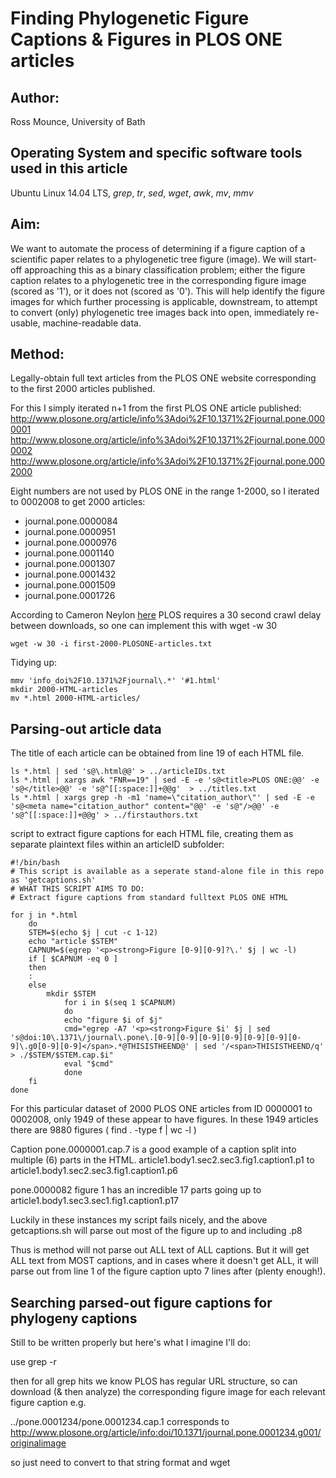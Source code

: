 # Finding Phylogenetic Figure Captions & Figures in PLOS ONE articles

## Author: 
Ross Mounce, University of Bath

## Operating System and specific software tools used in this article
Ubuntu Linux 14.04 LTS, *grep*, *tr*, *sed*, *wget*, *awk*, *mv*, *mmv*

## Aim:

We want to automate the process of determining if a figure caption of a scientific paper relates to a phylogenetic tree figure (image). We will start-off approaching this as a binary classification problem; either the figure caption relates to a phylogenetic tree in the corresponding figure image (scored as '1'), or it does not (scored as '0'). This will help identify the figure images for which further processing is applicable, downstream, to attempt to convert (only) phylogenetic tree images back into open, immediately re-usable, machine-readable data. 


## Method:

Legally-obtain full text articles from the PLOS ONE website corresponding to the first 2000 articles published.

For this I simply iterated n+1 from the first PLOS ONE article published:
http://www.plosone.org/article/info%3Adoi%2F10.1371%2Fjournal.pone.0000001
http://www.plosone.org/article/info%3Adoi%2F10.1371%2Fjournal.pone.0000002
http://www.plosone.org/article/info%3Adoi%2F10.1371%2Fjournal.pone.0002000

Eight numbers are not used by PLOS ONE in the range 1-2000, so I iterated to 0002008 to get 2000 articles:
* journal.pone.0000084
* journal.pone.0000951
* journal.pone.0000976
* journal.pone.0001140
* journal.pone.0001307
* journal.pone.0001432
* journal.pone.0001509
* journal.pone.0001726

According to Cameron Neylon [here](http://blogs.plos.org/opens/2014/03/09/best-practice-enabling-content-mining/) PLOS requires a 30 second crawl delay between downloads, so one can implement this with wget -w 30
```
wget -w 30 -i first-2000-PLOSONE-articles.txt
```


Tidying up:
```
mmv 'info_doi%2F10.1371%2Fjournal\.*' '#1.html'
mkdir 2000-HTML-articles
mv *.html 2000-HTML-articles/
```

## Parsing-out article data

The title of each article can be obtained from line 19 of each HTML file.
```
ls *.html | sed 's@\.html@@' > ../articleIDs.txt 
ls *.html | xargs awk "FNR==19" | sed -E -e 's@<title>PLOS ONE:@@' -e 's@</title>@@' -e 's@^[[:space:]]+@@g'  > ../titles.txt
ls *.html | xargs grep -h -m1 'name=\"citation_author\"' | sed -E -e 's@<meta name="citation_author" content="@@' -e 's@"/>@@' -e 's@^[[:space:]]+@@g' > ../firstauthors.txt
```

script to extract figure captions for each HTML file, creating them as separate plaintext files within an articleID subfolder:
```
#!/bin/bash
# This script is available as a seperate stand-alone file in this repo as 'getcaptions.sh'
# WHAT THIS SCRIPT AIMS TO DO:
# Extract figure captions from standard fulltext PLOS ONE HTML

for j in *.html
	do
	STEM=$(echo $j | cut -c 1-12)
	echo "article $STEM"
	CAPNUM=$(egrep '<p><strong>Figure [0-9][0-9]?\.' $j | wc -l)
	if [ $CAPNUM -eq 0 ]
	then 
	:
	else
		mkdir $STEM
			for i in $(seq 1 $CAPNUM)
			do
			echo "figure $i of $j"
			cmd="egrep -A7 '<p><strong>Figure $i' $j | sed 's@doi:10\.1371\/journal\.pone\.[0-9][0-9][0-9][0-9][0-9][0-9][0-9]\.g0[0-9][0-9]</span>.*@THISISTHEEND@' | sed '/<span>THISISTHEEND/q' > ./$STEM/$STEM.cap.$i"
			eval "$cmd"
			done
	fi
done
```

For this particular dataset of 2000 PLOS ONE articles from ID 0000001 to 0002008, only 1949 of these appear to have figures. In these 1949 articles there are 9880 figures ( find . -type f | wc -l ) 

Caption pone.0000001.cap.7 is a good example of a caption split into multiple (6) parts in the HTML.
article1.body1.sec2.sec3.fig1.caption1.p1 to article1.body1.sec2.sec3.fig1.caption1.p6

pone.0000082 figure 1 has an incredible 17 parts going up to article1.body1.sec3.sec1.fig1.caption1.p17

Luckily in these instances my script fails nicely, and the above getcaptions.sh will parse out most of the figure up to and including .p8

Thus is method will not parse out ALL text of ALL captions. But it will get ALL text from MOST captions, and in cases where it doesn't get ALL, it will parse out from line 1 of the figure caption upto 7 lines after (plenty enough!).


## Searching parsed-out figure captions for phylogeny captions

Still to be written properly but here's what I imagine I'll do:

use grep -r

then for all grep hits we know PLOS has regular URL structure, so can download (& then analyze) the corresponding figure image for each relevant figure caption
e.g.

../pone.0001234/pone.0001234.cap.1
corresponds to
http://www.plosone.org/article/info:doi/10.1371/journal.pone.0001234.g001/originalimage

so just need to convert to that string format and wget
